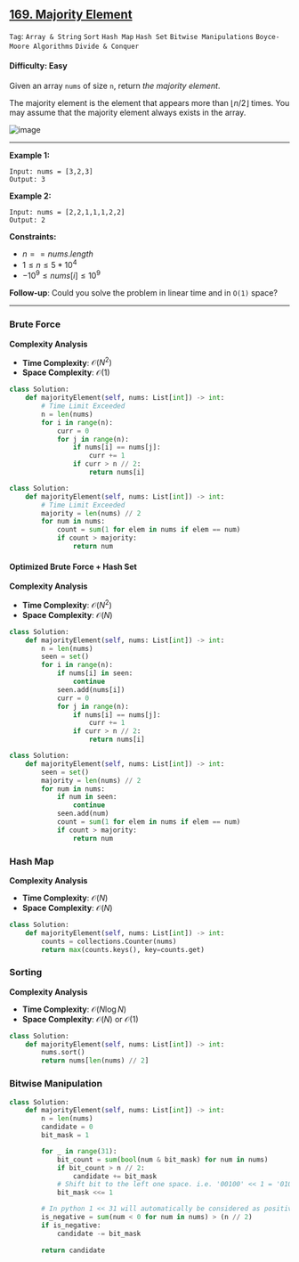 ## [169. Majority Element](https://leetcode.com/problems/majority-element)

```Tag```: ```Array & String``` ```Sort``` ```Hash Map``` ```Hash Set``` ```Bitwise Manipulations``` ```Boyce-Moore Algorithms``` ```Divide & Conquer```

#### Difficulty: Easy

Given an array ```nums``` of size ```n```, return _the majority element_.

The majority element is the element that appears more than $⌊n / 2⌋$ times. You may assume that the majority element always exists in the array.

![image](https://github.com/quananhle/Python/assets/35042430/7ef0e83b-382a-42bf-9fa2-abea216a5684)

---

__Example 1:__
```
Input: nums = [3,2,3]
Output: 3
```

__Example 2:__
```
Input: nums = [2,2,1,1,1,2,2]
Output: 2
```

__Constraints:__

- $n == nums.length$
- $1 \le n \le 5 * 10^4$
- $-10^9 \le nums[i] \le 10^9$


__Follow-up__: Could you solve the problem in linear time and in ```O(1)``` space?

---

### Brute Force

__Complexity Analysis__

- __Time Complexity__: $\mathcal{O}(N^2)$
- __Space Complexity__: $\mathcal{O}(1)$

```Python
class Solution:
    def majorityElement(self, nums: List[int]) -> int:
        # Time Limit Exceeded
        n = len(nums)
        for i in range(n):
            curr = 0
            for j in range(n):
                if nums[i] == nums[j]:
                    curr += 1
                if curr > n // 2:
                    return nums[i]
```

```Python
class Solution:
    def majorityElement(self, nums: List[int]) -> int:
        # Time Limit Exceeded
        majority = len(nums) // 2
        for num in nums:
            count = sum(1 for elem in nums if elem == num)
            if count > majority:
                return num
```

#### Optimized Brute Force + Hash Set

__Complexity Analysis__

- __Time Complexity__: $\mathcal{O}(N^2)$
- __Space Complexity__: $\mathcal{O}(N)$

```Python
class Solution:
    def majorityElement(self, nums: List[int]) -> int:
        n = len(nums)
        seen = set()
        for i in range(n):
            if nums[i] in seen:
                continue
            seen.add(nums[i])
            curr = 0
            for j in range(n):
                if nums[i] == nums[j]:
                    curr += 1
                if curr > n // 2:
                    return nums[i]
```

```Python
class Solution:
    def majorityElement(self, nums: List[int]) -> int:
        seen = set()
        majority = len(nums) // 2
        for num in nums:
            if num in seen:
                continue
            seen.add(num)
            count = sum(1 for elem in nums if elem == num)
            if count > majority:
                return num
```

### Hash Map

__Complexity Analysis__

- __Time Complexity__: $\mathcal{O}(N)$
- __Space Complexity__: $\mathcal{O}(N)$

```Python
class Solution:
    def majorityElement(self, nums: List[int]) -> int:
        counts = collections.Counter(nums)
        return max(counts.keys(), key=counts.get)
```

### Sorting

__Complexity Analysis__

- __Time Complexity__: $\mathcal{O}(N\log{N})$
- __Space Complexity__: $\mathcal{O}(N)$ or $\mathcal{O}(1)$

```Python
class Solution:
    def majorityElement(self, nums: List[int]) -> int:
        nums.sort()
        return nums[len(nums) // 2]
```

### Bitwise Manipulation

```Python
class Solution:
    def majorityElement(self, nums: List[int]) -> int:
        n = len(nums)
        candidate = 0
        bit_mask = 1

        for _ in range(31):
            bit_count = sum(bool(num & bit_mask) for num in nums)
            if bit_count > n // 2:
                candidate += bit_mask
            # Shift bit to the left one space. i.e. '00100' << 1 = '01000'
            bit_mask <<= 1

        # In python 1 << 31 will automatically be considered as positive value -> count negative numbers to determine if the majority element is negative
        is_negative = sum(num < 0 for num in nums) > (n // 2)
        if is_negative:
            candidate -= bit_mask
            
        return candidate
```
